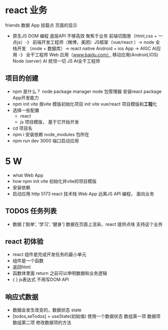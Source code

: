 # react 业务
friends 数据
App
挂载点
页面的显示
- 原生JS
  DOM 编程
  底层API 不够高效
  聚焦于业务
  前端切图崽（html,css + 一点js）-》 前端开发工程师（微博，美团）JS框架（vue/react ）-> node 全栈开发 （node + 数据库）-> react native Android + ios App -> AIGC AI应用 -》  全干工程师
  Web 应用（www.baidu.com）  移动应用(Android,IOS) 
  Node (server)   AI 统领一切 JS AI全干工程师 

## **项目**的创建
- npm 是什么？ node package manager
  node 包管理器 安装react  package App开发能力
- npm init vite
  按vite 模版初始化项目 init 
  vite vue/react 项目模版和**工程**化
- 选择一些配置
  - react
  - js 
  项目模版， 基于它开始开发 
- cd 项目名
- npm i  安装依赖
  node_modules 包所在
- npm run dev 
  3000 端口启动应用

# 5 W
- what Web App
- how  npm init vite 初始化并vite的项目模版
- 安装依赖
- 启动应用 http 5173  react 技术栈 Web App
远离JS API 编程， 面向业务 

## TODOS 任务列表 
   - 数据 ['脱单', '学习', '健身']
   数据在页面上渲染，react 提供点啥 支持这个业务

## react 初体验
- react 组件是完成开发任务的最小单元
- 组件是一个函数
- 返回html
- 函数体里面 return 之前可以申明数据和业务逻辑
- { } js表达式 不用写DOM API

## 响应式数据
- 数据会发生改变的，数据状态 state
- [todos,seTodos] = useState(初始值) 使用一个数据状态
 数组第一项 数据项
 数组第二项 修改数据项的方法